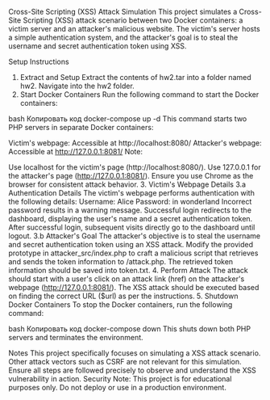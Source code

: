 Cross-Site Scripting (XSS) Attack Simulation
This project simulates a Cross-Site Scripting (XSS) attack scenario between two Docker containers: a victim server and an attacker's malicious website. The victim's server hosts a simple authentication system, and the attacker's goal is to steal the username and secret authentication token using XSS.

Setup Instructions
1. Extract and Setup
Extract the contents of hw2.tar into a folder named hw2.
Navigate into the hw2 folder.
2. Start Docker Containers
Run the following command to start the Docker containers:

bash
Копировать код
docker-compose up -d
This command starts two PHP servers in separate Docker containers:

Victim's webpage: Accessible at http://localhost:8080/
Attacker's webpage: Accessible at http://127.0.0.1:8081/
Note:

Use localhost for the victim's page (http://localhost:8080/).
Use 127.0.0.1 for the attacker's page (http://127.0.0.1:8081/).
Ensure you use Chrome as the browser for consistent attack behavior.
3. Victim's Webpage Details
3.a Authentication Details
The victim's webpage performs authentication with the following details:
Username: Alice
Password: in wonderland
Incorrect password results in a warning message.
Successful login redirects to the dashboard, displaying the user's name and a secret authentication token.
After successful login, subsequent visits directly go to the dashboard until logout.
3.b Attacker's Goal
The attacker's objective is to steal the username and secret authentication token using an XSS attack.
Modify the provided prototype in attacker_src/index.php to craft a malicious script that retrieves and sends the token information to /attack.php.
The retrieved token information should be saved into token.txt.
4. Perform Attack
The attack should start with a user's click on an attack link (href) on the attacker's webpage (http://127.0.0.1:8081/).
The XSS attack should be executed based on finding the correct URL ($url) as per the instructions.
5. Shutdown Docker Containers
To stop the Docker containers, run the following command:

bash
Копировать код
docker-compose down
This shuts down both PHP servers and terminates the environment.

Notes
This project specifically focuses on simulating a XSS attack scenario. Other attack vectors such as CSRF are not relevant for this simulation.
Ensure all steps are followed precisely to observe and understand the XSS vulnerability in action.
Security Note: This project is for educational purposes only. Do not deploy or use in a production environment.
